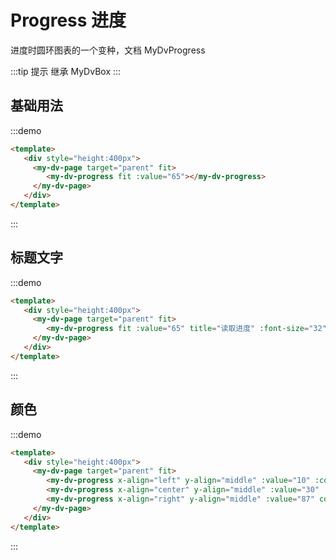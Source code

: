 # Progress 进度

进度时圆环图表的一个变种，文档 <api-link href="dv/my-dv-progress">MyDvProgress</api-link>

:::tip 提示
继承 <api-link href="dv/my-dv-box">MyDvBox</api-link>
:::


## 基础用法
:::demo
```html
<template>
   <div style="height:400px">
     <my-dv-page target="parent" fit>
        <my-dv-progress fit :value="65"></my-dv-progress>
     </my-dv-page>
   </div>
</template>

```
:::

## 标题文字

:::demo
```html
<template>
   <div style="height:400px">
     <my-dv-page target="parent" fit>
        <my-dv-progress fit :value="65" title="读取进度" :font-size="32"></my-dv-progress>
     </my-dv-page>
   </div>
</template>

```
:::

## 颜色

:::demo
```html
<template>
   <div style="height:400px">
     <my-dv-page target="parent" fit>
        <my-dv-progress x-align="left" y-align="middle" :value="10" :color="1"></my-dv-progress>
        <my-dv-progress x-align="center" y-align="middle" :value="30" :color="2"></my-dv-progress>
        <my-dv-progress x-align="right" y-align="middle" :value="87" color="yellow"></my-dv-progress>
     </my-dv-page>
   </div>
</template>

```
:::

